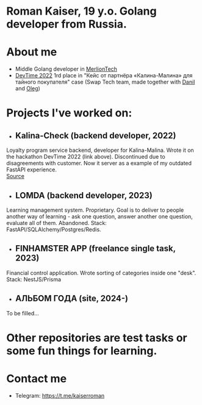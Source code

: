 # Roman Kaiser, 19 y.o. Golang developer from Russia.
# About me
- Middle Golang developer in [MerlionTech](https://merliontech.ru/)
- [DevTime 2022](https://vk.com/dev_time) 1rd place in "Кейс от партнёра «Калина-Малина» для тайного покупателя" case (Swap Tech team, made together with [Danil](https://github.com/MagicFefe) and [Oleg](https://github.com/TheBakerCat))
# Projects I've worked on:
- ## Kalina-Check (backend developer, 2022)
Loyalty program service backend, developer for Kalina-Malina. Wrote it on the hackathon DevTime 2022 (link above). Discontinued due to disagreements with customer. Now it server as a example of my outdated FastAPI experience.  
[Source](https://github.com/KaiserProger/kalina_backend)  
- ## LOMDA (backend developer, 2023)
Learning management system. Proprietary. Goal is to deliver to people another way of learning - ask one question, answer another one question, evaluate all of them. Abandoned. Stack: FastAPI/SQLAlchemy/Postgres/Redis.  
- ## FINHAMSTER APP (freelance single task, 2023)
Financial control application. Wrote sorting of categories inside one "desk". Stack: NestJS/Prisma  
- ## АЛЬБОМ ГОДА (site, 2024-)
To be filled...
# Other repositories are test tasks or some fun things for learning.
# Contact me
- Telegram: https://t.me/kaiserroman

<!---
KaiserProger/KaiserProger is a ✨ special ✨ repository because its `README.md` (this file) appears on your GitHub profile.
You can click the Preview link to take a look at your changes.
--->
